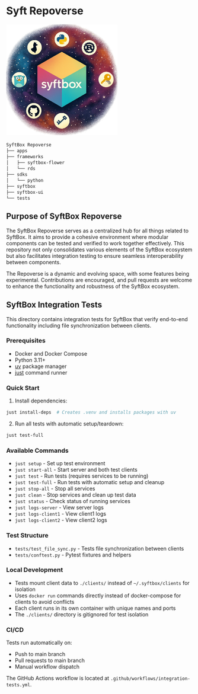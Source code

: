 # Syft Repoverse

<img src="images/logo.png" alt="SyftBox Logo" width="300"/>

```
SyftBox Repoverse
├── apps
├── frameworks
│   ├── syftbox-flower
│   └── rds
├── sdks
│   └── python
├── syftbox
├── syftbox-ui
└── tests
```


## Purpose of SyftBox Repoverse

The SyftBox Repoverse serves as a centralized hub for all things related to SyftBox. It aims to provide a cohesive environment where modular components can be tested and verified to work together effectively. This repository not only consolidates various elements of the SyftBox ecosystem but also facilitates integration testing to ensure seamless interoperability between components.

The Repoverse is a dynamic and evolving space, with some features being experimental. Contributions are encouraged, and pull requests are welcome to enhance the functionality and robustness of the SyftBox ecosystem.

## SyftBox Integration Tests

This directory contains integration tests for SyftBox that verify end-to-end functionality including file synchronization between clients.

### Prerequisites

- Docker and Docker Compose
- Python 3.11+
- [uv](https://docs.astral.sh/uv/) package manager
- [just](https://github.com/casey/just) command runner

### Quick Start

1. Install dependencies:
```bash
just install-deps  # Creates .venv and installs packages with uv
```

2. Run all tests with automatic setup/teardown:
```bash
just test-full
```

### Available Commands

- `just setup` - Set up test environment
- `just start-all` - Start server and both test clients
- `just test` - Run tests (requires services to be running)
- `just test-full` - Run tests with automatic setup and cleanup
- `just stop-all` - Stop all services
- `just clean` - Stop services and clean up test data
- `just status` - Check status of running services
- `just logs-server` - View server logs
- `just logs-client1` - View client1 logs
- `just logs-client2` - View client2 logs

### Test Structure

- `tests/test_file_sync.py` - Tests file synchronization between clients
- `tests/conftest.py` - Pytest fixtures and helpers

### Local Development

- Tests mount client data to `./clients/` instead of `~/.syftbox/clients` for isolation
- Uses `docker run` commands directly instead of docker-compose for clients to avoid conflicts
- Each client runs in its own container with unique names and ports
- The `./clients/` directory is gitignored for test isolation

### CI/CD

Tests run automatically on:
- Push to main branch
- Pull requests to main branch
- Manual workflow dispatch

The GitHub Actions workflow is located at `.github/workflows/integration-tests.yml`.
